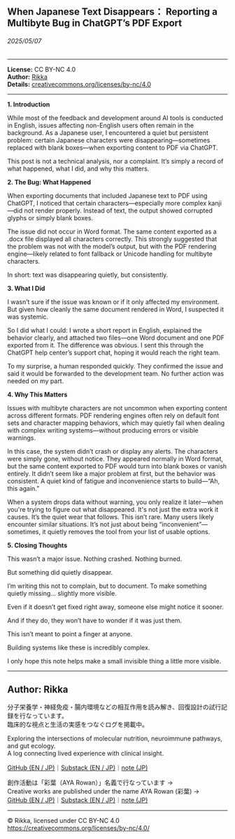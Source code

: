 
## When Japanese Text Disappears： Reporting a Multibyte Bug in ChatGPT’s PDF Export

###### 2025/05/07
---
**License:** CC BY-NC 4.0  
**Author:** [Rikka](https://github.com/noetic-loop)  
**Details:** [creativecommons.org/licenses/by-nc/4.0](https://creativecommons.org/licenses/by-nc/4.0/)

---

**1. Introduction**

While most of the feedback and development around AI tools is conducted in English, issues affecting non-English users often remain in the background. As a Japanese user, I encountered a quiet but persistent problem: certain Japanese characters were disappearing—sometimes replaced with blank boxes—when exporting content to PDF via ChatGPT.

This post is not a technical analysis, nor a complaint. It’s simply a record of what happened, what I did, and why this matters.

**2. The Bug: What Happened**

When exporting documents that included Japanese text to PDF using ChatGPT, I noticed that certain characters—especially more complex kanji—did not render properly. Instead of text, the output showed corrupted glyphs or simply blank boxes.

The issue did not occur in Word format. The same content exported as a .docx file displayed all characters correctly. This strongly suggested that the problem was not with the model’s output, but with the PDF rendering engine—likely related to font fallback or Unicode handling for multibyte characters.

In short: text was disappearing quietly, but consistently.

**3. What I Did**

I wasn’t sure if the issue was known or if it only affected my environment. But given how cleanly the same document rendered in Word, I suspected it was systemic.

So I did what I could: I wrote a short report in English, explained the behavior clearly, and attached two files—one Word document and one PDF exported from it. The difference was obvious. I sent this through the ChatGPT help center’s support chat, hoping it would reach the right team.

To my surprise, a human responded quickly. They confirmed the issue and said it would be forwarded to the development team. No further action was needed on my part.

**4. Why This Matters**

Issues with multibyte characters are not uncommon when exporting content across different formats. PDF rendering engines often rely on default font sets and character mapping behaviors, which may quietly fail when dealing with complex writing systems—without producing errors or visible warnings.

In this case, the system didn’t crash or display any alerts. The characters were simply gone, without notice. They appeared normally in Word format, but the same content exported to PDF would turn into blank boxes or vanish entirely. It didn’t seem like a major problem at first, but the behavior was consistent. A quiet kind of fatigue and inconvenience starts to build—“Ah, this again.”

When a system drops data without warning, you only realize it later—when you're trying to figure out what disappeared. It's not just the extra work it causes. It’s the quiet wear that follows. This isn’t rare. Many users likely encounter similar situations. It’s not just about being “inconvenient”—sometimes, it quietly removes the tool from your list of usable options.

**5. Closing Thoughts**

This wasn’t a major issue. Nothing crashed. Nothing burned.

But something did quietly disappear.

I’m writing this not to complain, but to document. To make something quietly missing… slightly more visible.

Even if it doesn’t get fixed right away, someone else might notice it sooner.

And if they do, they won’t have to wonder if it was just them.

This isn’t meant to point a finger at anyone.

Building systems like these is incredibly complex.

I only hope this note helps make a small invisible thing a little more visible.

---
## Author: Rikka

分子栄養学・神経免疫・腸内環境などの相互作用を読み解き、回復設計の試行記録を行なっています。  
臨床的な視点と生活の実感をつなぐログを掲載中。

Exploring the intersections of molecular nutrition, neuroimmune pathways, and gut ecology.  
A log connecting lived experience with clinical insight.

[GitHub (EN / JP)](https://github.com/noetic-loop/Rikka)｜[Substack (EN / JP)](https://substack.com/@rikkarikka)｜[note (JP)](https://note.com/rikka202505)

創作活動は「彩葉（AYA Rowan）」名義で行なっています →  
Creative works are published under the name AYA Rowan (彩葉) →  
[GitHub (EN / JP)](https://github.com/noetic-loop/Gut_Kingdom)｜[Substack (EN / JP)](https://ayarowan.substack.com/)｜[note (JP)](https://note.com/ranunculus202504)

---

© Rikka, licensed under CC BY-NC 4.0  
https://creativecommons.org/licenses/by-nc/4.0/

